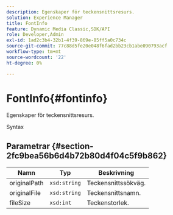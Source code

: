 ```yaml
---
description: Egenskaper för teckensnittsresurs.
solution: Experience Manager
title: FontInfo
feature: Dynamic Media Classic,SDK/API
role: Developer,Admin
exl-id: 1ad2c3b4-32b1-4f39-869e-85ff5a0c734c
source-git-commit: 77c88d5fe20e048f6fad2bb23cb1abe090793acf
workflow-type: tm+mt
source-wordcount: '22'
ht-degree: 0%

---
```


# FontInfo{#fontinfo}

Egenskaper för teckensnittsresurs.

Syntax

## Parametrar {#section-2fc9bea56b6d4b72b80d4f04c5f9b862}

| Namn | Typ | Beskrivning |
|---|---|---|
| originalPath | `xsd:string` | Teckensnittssökväg. |
| originalFile | `xsd:string` | Teckensnittsnamn. |
| fileSize | `xsd:int` | Teckenstorlek. |
